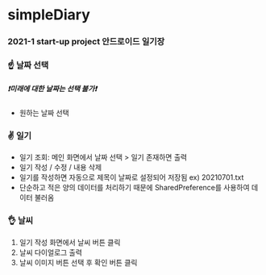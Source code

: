 # simpleDiary
### 2021-1 start-up project 안드로이드 일기장

### ☝ 날짜 선택
##### ❗미래에 대한 날짜는 선택 불가❗
- 원하는 날짜 선택

### ✌ 일기
- 일기 조회: 메인 화면에서 날짜 선택 > 일기 존재하면 출력
- 일기 작성 / 수정 / 내용 삭제
- 일기를 작성하면 자동으로 제목이 날짜로 설정되어 저장됨   ex) 20210701.txt
- 단순하고 적은 양의 데이터를 처리하기 때문에 SharedPreference를 사용하여 데이터 불러옴

### 👌 날씨
1. 일기 작성 화면에서 날씨 버튼 클릭
2. 날씨 다이얼로그 출력
3. 날씨 이미지 버튼 선택 후 확인 버튼 클릭


